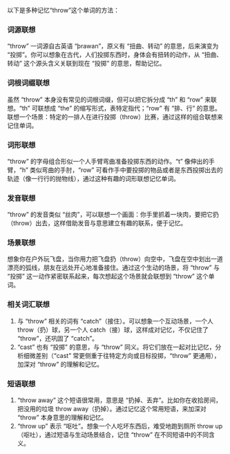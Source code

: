 以下是多种记忆“throw”这个单词的方法：

### 词源联想
“throw” 一词源自古英语 “þrawan”，原义有 “扭曲、转动” 的意思，后来演变为 “投掷”。你可以想象在古代，人们投掷东西时，身体会有扭转的动作，从 “扭曲、转动” 这个源头含义关联到现在 “投掷” 的意思，帮助记忆。

### 词根词缀联想
虽然 “throw” 本身没有常见的词根词缀，但可以把它拆分成 “th” 和 “row” 来联想。“th” 可联想成 “the” 的缩写形式，表特定指代；“row” 有 “排、行” 的意思。联想一个场景：特定的一排人在进行投掷（throw）比赛，通过这样的组合联想来记住单词。

### 词形联想
“throw” 的字母组合形似一个人手臂弯曲准备投掷东西的动作。“t” 像伸出的手臂，“h” 类似弯曲的手肘，“row” 可看作手中要投掷的物品或者是东西投掷出去的轨迹（像一行行的抛物线），通过这种有趣的词形联想记忆单词。

### 发音联想
“throw” 的发音类似 “丝肉”，可以联想一个画面：你手里抓着一块肉，要把它扔（throw）出去，这样借助发音与意思建立有趣的联系，便于记忆。

### 场景联想
想象你在户外玩飞盘，当你用力把飞盘扔（throw）向空中，飞盘在空中划出一道漂亮的弧线，朋友在远处开心地准备接住。通过这个生动的场景，将 “throw” 与 “投掷” 这一动作紧密联系起来，每次想起这个场景就会联想到 “throw” 这个单词。

### 相关词汇联想
1. 与 “throw” 相关的词有 “catch”（接住）。可以想象一个互动场景，一个人 throw（扔）球，另一个人 catch（接）球，这样成对记忆，不仅记住了 “throw”，还巩固了 “catch”。
2. “cast” 也有 “投掷” 的意思，与 “throw” 同义。将它们放在一起对比记忆，分析细微差别（“cast” 常更侧重于往特定方向或目标投掷，“throw” 更通用），加深对 “throw” 的理解和记忆。

### 短语联想
1. “throw away” 这个短语很常用，意思是 “扔掉、丢弃”。比如你在收拾房间，把没用的垃圾 throw away（扔掉）。通过记忆这个常用短语，来加深对 “throw” 本身意思的理解和记忆。
2. “throw up” 表示 “呕吐”。想象一个人吃坏东西后，难受地跑到厕所 throw up（呕吐），通过短语与生动场景结合，记住 “throw” 在不同短语中的不同含义。 